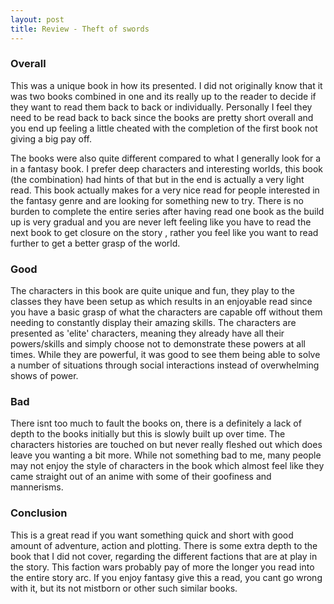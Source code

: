 ```yaml
---
layout: post
title: Review - Theft of swords
---
```


### Overall

This was a unique book in how its presented. I did not originally know that it
was two books combined in one and its really up to the reader to decide if they 
want to read them back to back or individually. Personally I feel they need to be
read back to back since the books are pretty short overall and you end up feeling
a little cheated with the completion of the first book not giving a big pay off.

The books were also quite different compared to what I generally look for a in a
fantasy book. I prefer deep characters and interesting worlds, this book (the combination)
had hints of that but in the end is actually a very light read. This book actually
makes for a very nice read for people interested in the fantasy genre and are looking
for something new to try. There is no burden to complete the entire series after having
read one book as the build up is very gradual and you are never left feeling like you 
have to read the next book to get closure on the story , rather you feel like you want
to read further to get a better grasp of the world.

### Good


The characters in this book are quite unique and fun, they play to the classes they have
been setup as which results in an enjoyable read since you have a basic grasp of what
the characters are capable off without them needing to constantly display their amazing
skills. The characters are presented as 'elite' characters, meaning they already have all
their powers/skills and simply choose not to demonstrate these powers at all times. While
they are powerful, it was good to see them being able to solve a number of situations 
through social interactions instead of overwhelming shows of power.

### Bad


There isnt too much to fault the books on, there is a definitely a lack of depth to the
books initially but this is slowly built up over time. The characters histories are touched
on but never really fleshed out which does leave you wanting a bit more. While not
something bad to me, many people may not enjoy the style of characters in the book which 
almost feel like they came straight out of an anime with some of their goofiness and mannerisms. 

### Conclusion

This is a great read if you want something quick and short with good amount of adventure, action
and plotting. There is some extra depth to the book that I did not cover, regarding the different factions that are at
play in the story. This faction wars probably pay of more the longer you read into the entire story arc. If you 
enjoy fantasy give this a read, you cant go wrong with it, but its not mistborn or other such similar books.
